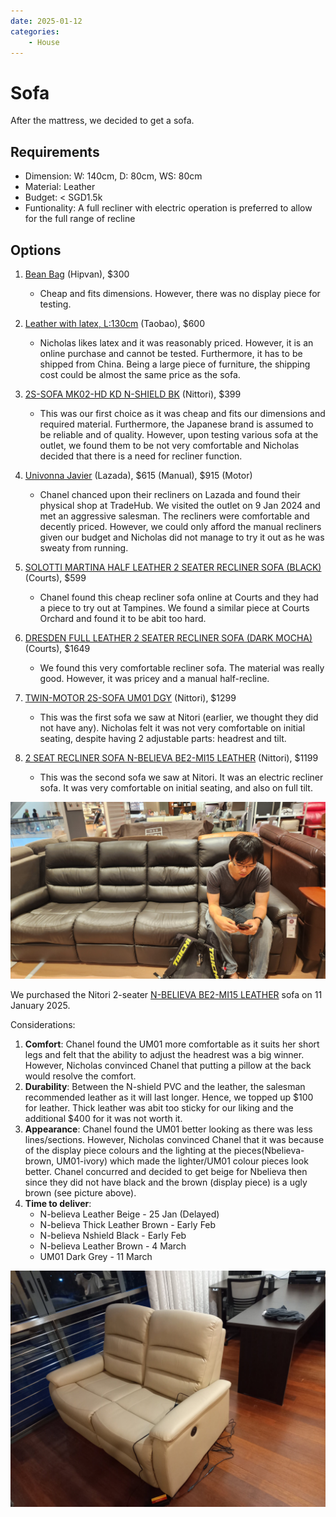 ```yaml
---
date: 2025-01-12
categories:
    - House
---
```


# Sofa

After the mattress, we decided to get a sofa.

<!-- more -->

## Requirements

-   Dimension: W: 140cm, D: 80cm, WS: 80cm
-   Material: Leather
-   Budget: < SGD1.5k
-   Funtionality: A full recliner with electric operation is preferred to allow for the full range of recline

## Options

1.  [Bean Bag][bean-bag] (Hipvan), $300

    -   Cheap and fits dimensions. However, there was no display piece for testing.

2.  [Leather with latex, L:130cm][leather-latex] (Taobao), $600

    -   Nicholas likes latex and it was reasonably priced. However, it is an online purchase and cannot be tested. Furthermore, it has to be shipped from China. Being a large piece of furniture, the shipping cost could be almost the same price as the sofa.

3.  [2S-SOFA MK02-HD KD N-SHIELD BK][nitori-sofa] (Nittori), $399

    -   This was our first choice as it was cheap and fits our dimensions and required material. Furthermore, the Japanese brand is assumed to be reliable and of quality. However, upon testing various sofa at the outlet, we found them to be not very comfortable and Nicholas decided that there is a need for recliner function.

4.  [Univonna Javier][univonna-javier] (Lazada), $615 (Manual), $915 (Motor)

    -   Chanel chanced upon their recliners on Lazada and found their physical shop at TradeHub. We visited the outlet on 9 Jan 2024 and met an aggressive salesman. The recliners were comfortable and decently priced. However, we could only afford the manual recliners given our budget and Nicholas did not manage to try it out as he was sweaty from running.

5.  [SOLOTTI MARTINA HALF LEATHER 2 SEATER RECLINER SOFA (BLACK)][solotti-martina] (Courts), $599

    -   Chanel found this cheap recliner sofa online at Courts and they had a piece to try out at Tampines. We found a similar piece at Courts Orchard and found it to be abit too hard.

6.  [DRESDEN FULL LEATHER 2 SEATER RECLINER SOFA (DARK MOCHA)][dresden-sofa] (Courts), $1649

    -   We found this very comfortable recliner sofa. The material was really good. However, it was pricey and a manual half-recline.

7.  [TWIN-MOTOR 2S-SOFA UM01 DGY][twin-motor-sofa] (Nittori), $1299

    -   This was the first sofa we saw at Nitori (earlier, we thought they did not have any). Nicholas felt it was not very comfortable on initial seating, despite having 2 adjustable parts: headrest and tilt.

8.  [2 SEAT RECLINER SOFA N-BELIEVA BE2-MI15 LEATHER][nitori-recliner] (Nittori), $1199

    -   This was the second sofa we saw at Nitori. It was an electric recliner sofa. It was very comfortable on initial seating, and also on full tilt.

![](../../static/blog/2025-01-12/nitori_nbelieva.jpg)

We purchased the Nitori 2-seater [N-BELIEVA BE2-MI15 LEATHER][nitori-recliner] sofa on 11 January 2025.

Considerations:

1. **Comfort**: Chanel found the UM01 more comfortable as it suits her short legs and felt that the ability to adjust the headrest was a big winner. However, Nicholas convinced Chanel that putting a pillow at the back would resolve the comfort.
2. **Durability**: Between the N-shield PVC and the leather, the salesman recommended leather as it will last longer. Hence, we topped up $100 for leather. Thick leather was abit too sticky for our liking and the additional $400 for it was not worth it.
3. **Appearance**: Chanel found the UM01 better looking as there was less lines/sections. However, Nicholas convinced Chanel that it was because of the display piece colours and the lighting at the pieces(Nbelieva-brown, UM01-ivory) which made the lighter/UM01 colour pieces look better. Chanel concurred and decided to get beige for Nbelieva then since they did not have black and the brown (display piece) is a ugly brown (see picture above).
4. **Time to deliver**:
    - N-believa Leather Beige - 25 Jan (Delayed)
    - N-believa Thick Leather Brown - Early Feb
    - N-believa Nshield Black - Early Feb
    - N-believa Leather Brown - 4 March
    - UM01 Dark Grey - 11 March

![](../../static/blog/2025-01-12/sofa.jpeg)

[bean-bag]: https://web.archive.org/web/20250824005259/https://www.hipvan.com/products/bowen-bean-bag-sofa
[leather-latex]: https://e.tb.cn/h.T7viWG1onqvLL8w?tk=wAJcebjcEKe
[nitori-sofa]: https://www.nitori.com.sg/collections/2seater-sofas/products/2s-sofa-mk02-hd-kd-n-shield-bk
[univonna-javier]: https://www.lazada.sg/products/univona-javier-2-seater-recliner-sofa-synthetic-leather-free-delivery-free-assembly-i6366730-s21045137676.html?
[solotti-martina]: https://www.courts.com.sg/solotti-martina-2rr-m-seater-hl-black-half-leather-sofa-ip184630
[dresden-sofa]: https://www.courts.com.sg/dresden-2rr-seater-fl-dk-mocha-full-leather-recliner-sofa-ip180785
[twin-motor-sofa]: https://www.nitori.com.sg/products/twin-motor-2s-sofa-um01-dgy
[nitori-recliner]: https://www.nitori.com.sg/products/2-seat-recliner-sofa-n-believa-be2-mi15-leather
